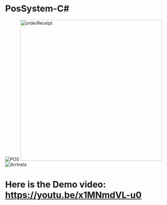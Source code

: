 # PosSystem-C#
![POS](https://github.com/LeeKaYip/PosSystem-C-/assets/134273037/544b7def-3f9d-4637-90fe-250352c985c3)
<img width="455" alt="orderReceipt" src="https://github.com/LeeKaYip/PosSystem-C-/assets/134273037/6a4aa23e-396f-4bee-8f50-e340c10beceb">
![ArrInsta](https://github.com/LeeKaYip/PosSystem-C-/assets/134273037/10d6f665-81b5-4276-9521-adbfd7e19cf2)

# Here is the Demo video: https://youtu.be/x1MNmdVL-u0
